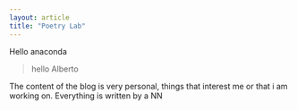 ```yaml
---
layout: article
title: "Poetry Lab"
---
```


Hello anaconda
> hello Alberto

The content of the blog is very personal, things that interest me or that i am working on. Everything is written by a NN
